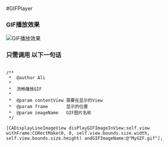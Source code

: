 #GIFPlayer
### GIF播放效果
![GIF播放效果](http://git.oschina.net/uploads/images/2016/0830/125110_c3b1494e_727503.gif "GIF播放效果")
### 只需调用 以下一句话

```

/**
 *  @author Ali
 *
 *  流畅播放GIF
 *
 *  @param contentView 需要在显示的View
 *  @param frame       显示的位置
 *  @param imageName   GIF图片名称
 */

[CADisplayLineImageView disPlayGIFImageInView:self.view withFrame:CGRectMake(0, 0, self.view.bounds.size.width, self.view.bounds.size.height) andGIFImageName:@"MyGIF.gif"];
```